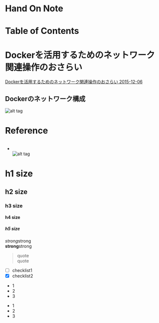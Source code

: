 # Hand On Note

# Table of Contents

# Dockerを活用するためのネットワーク関連操作のおさらい
[Dockerを活用するためのネットワーク関連操作のおさらい 2015-12-06](https://qiita.com/osuo/items/16fd61c7479bd7ef041a)  

## Dockerのネットワーク構成  
![alt tag](https://camo.qiitausercontent.com/b903dc92448ee74409e32c062dc45defa7a671c2/68747470733a2f2f71696974612d696d6167652d73746f72652e73332e616d617a6f6e6177732e636f6d2f302f37393334312f64663166633835662d353433632d373232382d336133612d6438323134656361313465642e706e67)  

# Reference
```
```
* []()  
![alt tag]()  

# h1 size

## h2 size

### h3 size

#### h4 size

##### h5 size

*strong*strong  
**strong**strong  

> quote  
> quote

- [ ] checklist1
- [x] checklist2

* 1
* 2
* 3

- 1
- 2
- 3